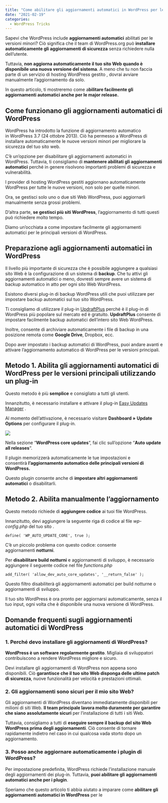 ```yaml
---
title: "Come abilitare gli aggiornamenti automatici in WordPress per le Major Release"
date: "2021-02-19"
categories:
  - WordPress Tricks
---
```


Sapevi che WordPress include **aggiornamenti automatici** abilitati per le versioni minori? Ciò significa che il team di WordPress.org può **installare automaticamente gli aggiornamenti di sicurezza** senza richiedere nulla dell’utente.

Tuttavia, **non aggiorna automaticamente il tuo sito Web quando è disponibile una nuova versione del sistema**. A meno che tu non faccia parte di un servizio di hosting WordPress gestito , dovrai avviare manualmente l’aggiornamento da solo.

In questo articolo, ti mostreremo come a**bilitare facilmente gli aggiornamenti automatici anche per le major release.**

## Come funzionano gli aggiornamenti automatici di WordPress

WordPress ha introdotto la funzione di aggiornamento automatico in WordPress 3.7 (24 ottobre 2013). Ciò ha permesso a WordPress di installare automaticamente le nuove versioni minori per migliorare la sicurezza del tuo sito web.

C’è un’opzione per disabilitare gli aggiornamenti automatici in WordPress. Tuttavia, ti consigliamo di **mantenere abilitati gli aggiornamenti automatici** perché in genere risolvono importanti problemi di sicurezza e vulnerabilità.

I provider di hosting WordPress gestiti aggiornano automaticamente WordPress per tutte le nuove versioni, non solo per quelle minori.

Ora, se gestisci solo uno o due siti Web WordPress, puoi aggiornarli manualmente senza grossi problemi.

D’altra parte, **se gestisci più siti WordPress**, l’aggiornamento di tutti questi può richiedere molto tempo.

Diamo un’occhiata a come impostare facilmente gli aggiornamenti automatici per le principali versioni di WordPress.

## Preparazione agli aggiornamenti automatici in WordPress

Il livello più importante di sicurezza che è possibile aggiungere a qualsiasi sito Web è la configurazione di un sistema di **backup**. Che tu attivi gli aggiornamenti automatici o meno, dovresti sempre avere un sistema di backup automatico in atto per ogni sito Web WordPress.

Esistono diversi plug-in di backup WordPress utili che puoi utilizzare per impostare backup automatici sul tuo sito WordPress.

Ti consigliamo di utilizzare il plug-in [UpdraftPlus](https://it.wordpress.org/plugins/updraftplus/) perché è il plug-in di WordPress più popolare sul mercato ed è gratuito. **UpdraftPlus** consente di impostare facilmente backup automatici dell’intero sito Web WordPress.

Inoltre, consente di archiviare automaticamente i file di backup in una posizione remota come **Google Drive**, Dropbox, ecc.

Dopo aver impostato i backup automatici di WordPress, puoi andare avanti e attivare l’aggiornamento automatico di WordPress per le versioni principali.

## Metodo 1. Abilita gli aggiornamenti automatici di WordPress per le versioni principali utilizzando un plug-in

Questo metodo è più **semplice** e consigliato a tutti gli utenti.

Innanzitutto, è necessario installare e attivare il plug-in [Easy Updates Manager](https://wordpress.org/plugins/stops-core-theme-and-plugin-updates/) . 

Al momento dell’attivazione, è necessario visitare **Dashboard »** **Update Options** per configurare il plug-in.

![](images/image-27-1-1024x200.png)

Nella sezione “**WordPress core updates**“, fai clic sull’opzione “**Auto update all releases**“.

Il plugin memorizzerà automaticamente le tue impostazioni e consentirà **l’aggiornamento automatico delle principali versioni di WordPress.**

Questo plugin consente anche di **impostare altri aggiornamenti automatici** o disabilitarli. 

## Metodo 2. Abilita manualmente l’aggiornamento

Questo metodo richiede di **aggiungere codice** ai tuoi file WordPress.

Innanzitutto, devi aggiungere la seguente riga di codice al file _wp-config.php_ del tuo sito .

```
define( 'WP_AUTO_UPDATE_CORE', true );
```

C’è un piccolo problema con questo codice: consente aggiornamenti **notturni**.

Per **disabilitare build notturni** e aggiornamenti di sviluppo, è necessario aggiungere il seguente codice nel file _functions.php_

```
add_filter( 'allow_dev_auto_core_updates', '__return_false' );
```

Questo filtro disabiliterà gli aggiornamenti automatici per build notturne o aggiornamenti di sviluppo.

Il tuo sito WordPress è ora pronto per aggiornarsi automaticamente, senza il tuo input, ogni volta che è disponibile una nuova versione di WordPress.

## Domande frequenti sugli aggiornamenti automatici di WordPress

### **1\. Perché devo installare gli aggiornamenti di WordPress?**

**WordPress è un software regolarmente gestito**. Migliaia di sviluppatori contribuiscono a rendere WordPress migliore e sicuro.

Devi installare gli aggiornamenti di WordPress non appena sono disponibili. Ciò **garantisce che il tuo sito Web disponga delle ultime patch di sicurezza**, nuove funzionalità per velocità e prestazioni ottimali.

### **2\. Gli aggiornamenti sono sicuri per il mio sito Web?**

Gli aggiornamenti di WordPress diventano immediatamente disponibili per milioni di siti Web. **Il team principale lavora molto duramente per garantire che siano assolutamente sicuri** per l’installazione di tutti i siti Web.

Tuttavia, consigliamo a tutti di **eseguire sempre il backup del sito Web WordPress prima degli aggiornamenti**. Ciò consente di tornare rapidamente indietro nel caso in cui qualcosa vada storto dopo un aggiornamento.

### **3\. Posso anche aggiornare automaticamente i plugin di WordPress?**

Per impostazione predefinita, WordPress richiede l’installazione manuale degli aggiornamenti dei plug-in. Tuttavia, **puoi abilitare gli aggiornamenti automatici anche per i plugin**. 

Speriamo che questo articolo ti abbia aiutato a imparare come **abilitare gli aggiornamenti automatici in WordPress** per le

